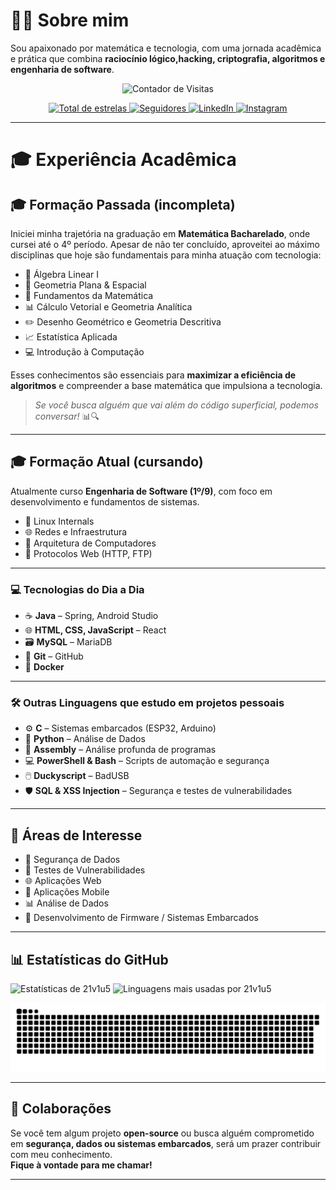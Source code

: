 # 👨‍💻 Sobre mim

Sou apaixonado por matemática e tecnologia, com uma jornada acadêmica e prática que combina **raciocínio lógico,hacking, criptografia, algoritmos e engenharia de software**.


<p align="center">
  <img
    src="https://profile-counter.glitch.me/21v1u5/count.svg"
    alt="Contador de Visitas"
  />
</p>

<p align="center">
  <a href="https://github.com/21v1u5">
    <img 
      alt="Total de estrelas" 
      title="Total de estrelas GitHub" 
      src="https://custom-icon-badges.demolab.com/github/stars/21v1u5?color=55960c&style=for-the-badge&labelColor=488207&logo=star&label=estrelas"
    />
  </a>
  <a href="https://github.com/21v1u5?tab=followers">
    <img 
      alt="Seguidores" 
      title="Me siga no GitHub" 
      src="https://custom-icon-badges.demolab.com/github/followers/21v1u5?color=236ad3&labelColor=1155ba&style=for-the-badge&logo=github&label=Seguidores&logoColor=white"
    />
  </a>
  <a href="https://www.linkedin.com/in/l%C3%ADvius-penha-650a7b2a8/">
    <img 
      alt="LinkedIn" 
      title="Me siga no LinkedIn" 
      src="https://img.shields.io/badge/LinkedIn-0077B5?style=for-the-badge&logo=linkedin&logoColor=white"
    />
  </a>
  <a href="https://www.instagram.com/01001100.exe/">
    <img 
      alt="Instagram"
      title="Me siga no Instagram" 
      src="https://img.shields.io/badge/Instagram-E4405F?style=for-the-badge&logo=instagram&logoColor=white"
    />
  </a>
</p>

---

# 🎓 Experiência Acadêmica

## 🎓 Formação Passada (incompleta)

Iniciei minha trajetória na graduação em **Matemática Bacharelado**, onde cursei até o 4º período. Apesar de não ter concluído, aproveitei ao máximo disciplinas que hoje são fundamentais para minha atuação com tecnologia:

- 📐 Álgebra Linear I  
- 🧭 Geometria Plana & Espacial  
- 🧮 Fundamentos da Matemática  
- 📊 Cálculo Vetorial e Geometria Analítica  
- ✏️ Desenho Geométrico e Geometria Descritiva  
- 📈 Estatística Aplicada  
- 💻 Introdução à Computação  

Esses conhecimentos são essenciais para **maximizar a eficiência de algoritmos** e compreender a base matemática que impulsiona a tecnologia.  
> *Se você busca alguém que vai além do código superficial, podemos conversar!* 📊🔍

---

## 🎓 Formação Atual (cursando)

Atualmente curso **Engenharia de Software (1º/9)**, com foco em desenvolvimento e fundamentos de sistemas.

- 🐧 Linux Internals  
- 🌐 Redes e Infraestrutura    
- 🧠 Arquitetura de Computadores  
- 🔗 Protocolos Web (HTTP, FTP)

---

### 💻 Tecnologias do Dia a Dia

- ☕ **Java** – Spring, Android Studio  
- 🌐 **HTML, CSS, JavaScript** – React  
- 🗃️ **MySQL** – MariaDB  
- 🔧 **Git** – GitHub  
- 🐳 **Docker**
  
---

### 🛠️ Outras Linguagens que estudo em projetos pessoais

- ⚙️ **C** – Sistemas embarcados (ESP32, Arduino)  
- 🐍 **Python** – Análise de Dados  
- 🧬 **Assembly** – Análise profunda de programas  
- 💻 **PowerShell & Bash** – Scripts de automação e segurança  
- 🖱️ **Duckyscript** – BadUSB  
- 🛡️ **SQL & XSS Injection** – Segurança e testes de vulnerabilidades  

---

## 🚀 Áreas de Interesse

- 🔐 Segurança de Dados  
- 🧪 Testes de Vulnerabilidades  
- 🌐 Aplicações Web  
- 📱 Aplicações Mobile  
- 📊 Análise de Dados  
- 🔧 Desenvolvimento de Firmware / Sistemas Embarcados  

---

## 📊 Estatísticas do GitHub

<p align="left">
  <img 
    alt="Estatísticas de 21v1u5" 
    height="150"
    src="https://github-readme-stats.vercel.app/api?username=21v1u5&show_icons=true&theme=tokyonight&locale=pt-br&include_all_commits=true&hide_title=true" 
  />
  <img 
    alt="Linguagens mais usadas por 21v1u5" 
    height="150"
    src="https://github-readme-stats.vercel.app/api/top-langs/?username=21v1u5&theme=tokyonight&layout=compact&langs_count=10&hide_title=true" 
  />
</p>

<p align="center">
  <img 
    src="https://raw.githubusercontent.com/21v1u5/21v1u5/main/dist/github-contribution-snake.svg" 
    alt="GitHub Contribution Snake"
    style="max-width: 100%;" 
  />
</p>

---

## 🤝 Colaborações

Se você tem algum projeto **open-source** ou busca alguém comprometido em **segurança, dados ou sistemas embarcados**, será um prazer contribuir com meu conhecimento.  
**Fique à vontade para me chamar!**

---
